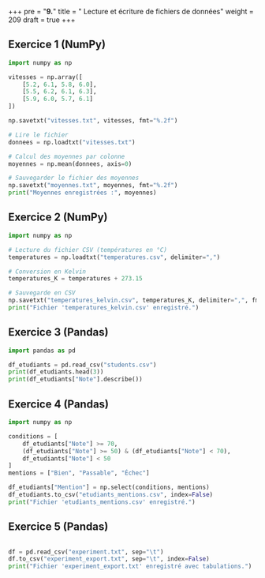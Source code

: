 +++
pre = "<b>9.</b>"
title = " Lecture et écriture de fichiers de données"
weight = 209
draft = true
+++


## Exercice 1 (NumPy)

```python
import numpy as np

vitesses = np.array([
    [5.2, 6.1, 5.8, 6.0],
    [5.5, 6.2, 6.1, 6.3],
    [5.9, 6.0, 5.7, 6.1]
])

np.savetxt("vitesses.txt", vitesses, fmt="%.2f")

# Lire le fichier
donnees = np.loadtxt("vitesses.txt")

# Calcul des moyennes par colonne
moyennes = np.mean(donnees, axis=0)

# Sauvegarder le fichier des moyennes
np.savetxt("moyennes.txt", moyennes, fmt="%.2f")
print("Moyennes enregistrées :", moyennes)
```


## Exercice 2 (NumPy)

```python
import numpy as np

# Lecture du fichier CSV (températures en °C)
temperatures = np.loadtxt("temperatures.csv", delimiter=",")

# Conversion en Kelvin
temperatures_K = temperatures + 273.15

# Sauvegarde en CSV
np.savetxt("temperatures_kelvin.csv", temperatures_K, delimiter=",", fmt="%.2f")
print("Fichier 'temperatures_kelvin.csv' enregistré.")
```

## Exercice 3 (Pandas)

```python
import pandas as pd

df_etudiants = pd.read_csv("students.csv")
print(df_etudiants.head(3))
print(df_etudiants["Note"].describe())
```




## Exercice 4 (Pandas)

```python
import numpy as np

conditions = [
    df_etudiants["Note"] >= 70,
    (df_etudiants["Note"] >= 50) & (df_etudiants["Note"] < 70),
    df_etudiants["Note"] < 50
]
mentions = ["Bien", "Passable", "Échec"]

df_etudiants["Mention"] = np.select(conditions, mentions)
df_etudiants.to_csv("etudiants_mentions.csv", index=False)
print("Fichier 'etudiants_mentions.csv' enregistré.")
```

## Exercice 5 (Pandas)

```python

df = pd.read_csv("experiment.txt", sep="\t")
df.to_csv("experiment_export.txt", sep="\t", index=False)
print("Fichier 'experiment_export.txt' enregistré avec tabulations.")
```
